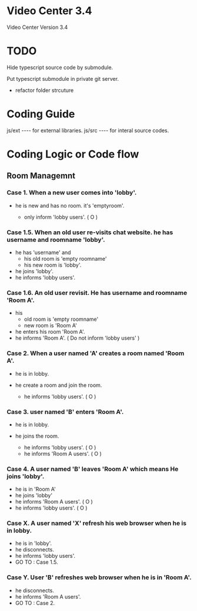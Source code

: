 # Video Center 3.4


Video Center Version 3.4


# TODO

Hide typescript source code by submodule.

Put typescript submodule in private git server.

* refactor folder strcuture


# Coding Guide

js/ext  ---- for external libraries.
js/src  ---- for interal source codes.


# Coding Logic or Code flow

## Room Managemnt

### Case 1. When a new user comes into 'lobby'.

* he is new and has no room. it's 'emptyroom'.

    * only inform 'lobby users'. ( O )

### Case 1.5. When an old user re-visits chat website. he has username and roomname 'lobby'.

* he has 'username' and
    * his old room is 'empty roomname'
    * his new room is 'lobby'.
* he joins 'lobby'.
* he informs 'lobby users'.

### Case 1.6. An old user revisit. He has username and roomname 'Room A'.

* his
    * old room is 'empty roomname'
    * new room is 'Room A'
* he enters his room 'Room A'.
* he informs 'Room A'. ( Do not inform 'lobby users' )



### Case 2. When a user named 'A' creates a room named 'Room A'.

* he is in lobby.
* he create a room and join the room.

    * he informs 'lobby users'. ( O )

### Case 3. user named 'B' enters 'Room A'.

* he is in lobby.
* he joins the room.

    * he informs 'lobby users'. ( O )
    * he informs 'Room A users'. ( O )


### Case 4. A user named 'B' leaves 'Room A' which means He joins 'lobby'.

* he is in 'Room A'
* he joins 'lobby'
* he informs 'Room A users'. ( O )
* he informs 'lobby users'. ( O )


### Case X. A user named 'X' refresh his web browser when he is in lobby.

* he is in 'lobby'.
* he disconnects.
* he informs 'lobby users'.
* GO TO : Case 1.5.



### Case Y. User 'B' refreshes web browser when he is in 'Room A'.
* he disconnects.
* he informs 'Room A users'.
* GO TO : Case 2. 

